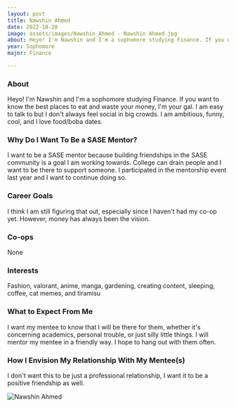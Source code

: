 ```yaml
---
layout: post
title: Nawshin Ahmed 
date: 2022-10-20
image: assets/images/Nawshin_Ahmed - Nawshin Ahmed.jpg
about: Heyo! I'm Nawshin and I'm a sophomore studying Finance. If you want to know the best places to eat and waste your money, I'm your gal. I am easy to talk to but I don't always feel social in big crowds. I am ambitious, funny, cool, and I love food/boba dates. 
year: Sophomore
major: Finance

---
```


### About

Heyo! I'm Nawshin and I'm a sophomore studying Finance. If you want to know the best places to eat and waste your money, I'm your gal. I am easy to talk to but I don't always feel social in big crowds. I am ambitious, funny, cool, and I love food/boba dates. 

### Why Do I Want To Be a SASE Mentor?

I want to be a SASE mentor because building friendships in the SASE community is a goal I am working towards. College can drain people and I want to be there to support someone. I participated in the mentorship event last year and I want to continue doing so. 

### Career Goals

I think I am still figuring that out, especially since I haven't had my co-op yet. However, money has always been the vision. 

### Co-ops

None

### Interests

Fashion, valorant, anime, manga, gardening, creating content, sleeping, coffee, cat memes, and tiramisu 

### What to Expect From Me

I want my mentee to know that I will be there for them, whether it's concerning academics, personal trouble, or just silly little things. I will mentor my mentee in a friendly way. I hope to hang out with them often. 

### How I Envision My Relationship With My Mentee(s) 

I don't want this to be just a professional relationship, I want it to be a positive friendship as well. 

<div class="text-center my-5">
    <img src="https://sase-drexel.github.io/mentorship-2021/assets/images/Nawshin_Ahmed.jpg" alt="Nawshin Ahmed" class="rounded post-img" />
</div>
